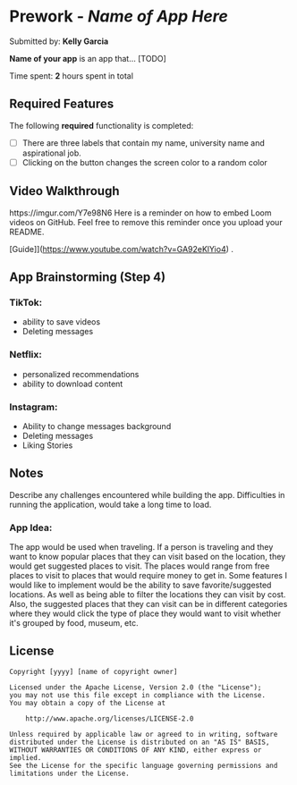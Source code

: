 # Prework - *Name of App Here*

Submitted by: **Kelly Garcia**

**Name of your app** is an app that... [TODO] 

Time spent: **2** hours spent in total

## Required Features

The following **required** functionality is completed:

- [ ] There are three labels that contain my name, university name and aspirational job.
- [ ] Clicking on the button changes the screen color to a random color
 
## Video Walkthrough
<blockquote class="imgur-embed-pub" lang="en" data-id="Y7e98N6" data-context="false" ><a href="//imgur.com/Y7e98N6">
</a></blockquote><script async src="//s.imgur.com/min/embed.js" charset="utf-8"></script> 
https://imgur.com/Y7e98N6 
Here is a reminder on how to embed Loom videos on GitHub. Feel free to remove this reminder once you upload your README. 

[Guide]](https://www.youtube.com/watch?v=GA92eKlYio4) .

## App Brainstorming (Step 4)
### TikTok:
- ability to save videos
- Deleting messages
### Netflix:
- personalized recommendations
- ability to download content
### Instagram:
- Ability to change messages background
- Deleting messages
- Liking Stories
  
## Notes
Describe any challenges encountered while building the app.
Difficulties in running the application, would take a long time to load. 

### App Idea: 
The app would be used when traveling. If a person is traveling and they want to know popular places that they can visit based on the location, they would get suggested places to visit. The places would range from free places to visit to places that would require money to get in. Some features I would like to implement would be the ability to save favorite/suggested locations. As well as being able to filter the locations they can visit by cost. Also, the suggested places that they can visit can be in different categories where they would click the type of place they would want to visit whether it's grouped by food, museum, etc.

## License

    Copyright [yyyy] [name of copyright owner]

    Licensed under the Apache License, Version 2.0 (the "License");
    you may not use this file except in compliance with the License.
    You may obtain a copy of the License at

        http://www.apache.org/licenses/LICENSE-2.0

    Unless required by applicable law or agreed to in writing, software
    distributed under the License is distributed on an "AS IS" BASIS,
    WITHOUT WARRANTIES OR CONDITIONS OF ANY KIND, either express or implied.
    See the License for the specific language governing permissions and
    limitations under the License.
